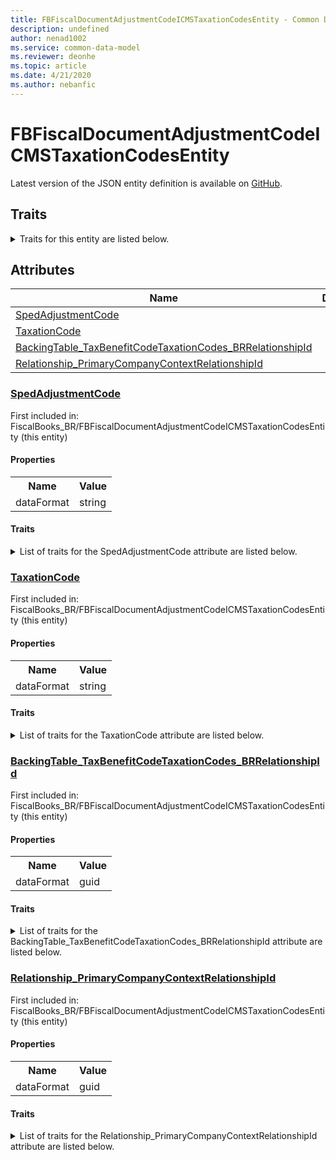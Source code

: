 ```yaml
---
title: FBFiscalDocumentAdjustmentCodeICMSTaxationCodesEntity - Common Data Model | Microsoft Docs
description: undefined
author: nenad1002
ms.service: common-data-model
ms.reviewer: deonhe
ms.topic: article
ms.date: 4/21/2020
ms.author: nebanfic
---
```


# FBFiscalDocumentAdjustmentCodeICMSTaxationCodesEntity

  
 Latest version of the JSON entity definition is available on <a href="https://github.com/Microsoft/CDM/tree/master/schemaDocuments/core/operationsCommon/Entities/Finance/FiscalBooks_BR/FBFiscalDocumentAdjustmentCodeICMSTaxationCodesEntity.cdm.json" target="_blank">GitHub</a>.  

## Traits

<details>
<summary>Traits for this entity are listed below.  
</summary>

**is.CDM.entityVersion**  
  <table><tr><th>Parameter</th><th>Value</th><th>Data type</th><th>Explanation</th></tr><tr><td>versionNumber</td><td>"1.0.0"</td><td>string</td><td>semantic version number of the entity</td></tr></table>

**is.application.releaseVersion**  
  <table><tr><th>Parameter</th><th>Value</th><th>Data type</th><th>Explanation</th></tr><tr><td>releaseVersion</td><td>"10.0.13.0"</td><td>string</td><td>semantic version number of the application introducing this entity</td></tr></table>

</details>

## Attributes

|Name|Description|First Included in Instance|
|---|---|---|
|[SpedAdjustmentCode](#SpedAdjustmentCode)||<a href="FBFiscalDocumentAdjustmentCodeICMSTaxationCodesEntity.md" target="_blank">FiscalBooks_BR/FBFiscalDocumentAdjustmentCodeICMSTaxationCodesEntity</a>|
|[TaxationCode](#TaxationCode)||<a href="FBFiscalDocumentAdjustmentCodeICMSTaxationCodesEntity.md" target="_blank">FiscalBooks_BR/FBFiscalDocumentAdjustmentCodeICMSTaxationCodesEntity</a>|
|[BackingTable_TaxBenefitCodeTaxationCodes_BRRelationshipId](#BackingTable_TaxBenefitCodeTaxationCodes_BRRelationshipId)||<a href="FBFiscalDocumentAdjustmentCodeICMSTaxationCodesEntity.md" target="_blank">FiscalBooks_BR/FBFiscalDocumentAdjustmentCodeICMSTaxationCodesEntity</a>|
|[Relationship_PrimaryCompanyContextRelationshipId](#Relationship_PrimaryCompanyContextRelationshipId)||<a href="FBFiscalDocumentAdjustmentCodeICMSTaxationCodesEntity.md" target="_blank">FiscalBooks_BR/FBFiscalDocumentAdjustmentCodeICMSTaxationCodesEntity</a>|

### <a href=#SpedAdjustmentCode name="SpedAdjustmentCode">SpedAdjustmentCode</a>

First included in: FiscalBooks_BR/FBFiscalDocumentAdjustmentCodeICMSTaxationCodesEntity (this entity)  

#### Properties

<table><tr><th>Name</th><th>Value</th></tr><tr><td>dataFormat</td><td>string</td></tr></table>

#### Traits

<details>
<summary>List of traits for the SpedAdjustmentCode attribute are listed below.</summary>

**is.dataFormat.character**  
**is.dataFormat.big**  
**is.dataFormat.array**  
**is.dataFormat.character**  
**is.dataFormat.array**  
</details>

### <a href=#TaxationCode name="TaxationCode">TaxationCode</a>

First included in: FiscalBooks_BR/FBFiscalDocumentAdjustmentCodeICMSTaxationCodesEntity (this entity)  

#### Properties

<table><tr><th>Name</th><th>Value</th></tr><tr><td>dataFormat</td><td>string</td></tr></table>

#### Traits

<details>
<summary>List of traits for the TaxationCode attribute are listed below.</summary>

**is.dataFormat.character**  
**is.dataFormat.big**  
**is.dataFormat.array**  
**is.dataFormat.character**  
**is.dataFormat.array**  
</details>

### <a href=#BackingTable_TaxBenefitCodeTaxationCodes_BRRelationshipId name="BackingTable_TaxBenefitCodeTaxationCodes_BRRelationshipId">BackingTable_TaxBenefitCodeTaxationCodes_BRRelationshipId</a>

First included in: FiscalBooks_BR/FBFiscalDocumentAdjustmentCodeICMSTaxationCodesEntity (this entity)  

#### Properties

<table><tr><th>Name</th><th>Value</th></tr><tr><td>dataFormat</td><td>guid</td></tr></table>

#### Traits

<details>
<summary>List of traits for the BackingTable_TaxBenefitCodeTaxationCodes_BRRelationshipId attribute are listed below.</summary>

**is.dataFormat.character**  
**is.dataFormat.big**  
**is.dataFormat.array**  
**is.dataFormat.guid**  
**means.identity.entityId**  
**is.linkedEntity.identifier**  
Marks the attribute(s) that hold foreign key references to a linked (used as an attribute) entity. This attribute is added to the resolved entity to enumerate the referenced entities.  <table><tr><th>Parameter</th><th>Value</th><th>Data type</th><th>Explanation</th></tr><tr><td>entityReferences</td><td><table><tr><th>entityReference</th><th>attributeReference</th></tr><tr><td><a href="../../../Tables/Finance/Tax/Miscellaneous/TaxBenefitCodeTaxationCodes_BR.md" target="_blank">/core/operationsCommon/Tables/Finance/Tax/Miscellaneous/TaxBenefitCodeTaxationCodes_BR.cdm.json/TaxBenefitCodeTaxationCodes_BR</a></td><td><a href="../../../Tables/Finance/Tax/Miscellaneous/TaxBenefitCodeTaxationCodes_BR.md#RecId" target="_blank">RecId</a></td></tr></table></td><td>entity</td><td>a reference to the constant entity holding the list of entity references</td></tr></table>

**is.dataFormat.guid**  
**is.dataFormat.character**  
**is.dataFormat.array**  
</details>

### <a href=#Relationship_PrimaryCompanyContextRelationshipId name="Relationship_PrimaryCompanyContextRelationshipId">Relationship_PrimaryCompanyContextRelationshipId</a>

First included in: FiscalBooks_BR/FBFiscalDocumentAdjustmentCodeICMSTaxationCodesEntity (this entity)  

#### Properties

<table><tr><th>Name</th><th>Value</th></tr><tr><td>dataFormat</td><td>guid</td></tr></table>

#### Traits

<details>
<summary>List of traits for the Relationship_PrimaryCompanyContextRelationshipId attribute are listed below.</summary>

**is.dataFormat.character**  
**is.dataFormat.big**  
**is.dataFormat.array**  
**is.dataFormat.guid**  
**means.identity.entityId**  
**is.linkedEntity.identifier**  
Marks the attribute(s) that hold foreign key references to a linked (used as an attribute) entity. This attribute is added to the resolved entity to enumerate the referenced entities.  <table><tr><th>Parameter</th><th>Value</th><th>Data type</th><th>Explanation</th></tr><tr><td>entityReferences</td><td><table><tr><th>entityReference</th><th>attributeReference</th></tr><tr><td><a href="../../../Tables/Finance/Ledger/Main/CompanyInfo.md" target="_blank">/core/operationsCommon/Tables/Finance/Ledger/Main/CompanyInfo.cdm.json/CompanyInfo</a></td><td><a href="../../../Tables/Finance/Ledger/Main/CompanyInfo.md#RecId" target="_blank">RecId</a></td></tr></table></td><td>entity</td><td>a reference to the constant entity holding the list of entity references</td></tr></table>

**is.dataFormat.guid**  
**is.dataFormat.character**  
**is.dataFormat.array**  
</details>
